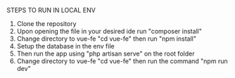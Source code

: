 STEPS TO RUN IN LOCAL ENV
1. Clone the repository
2. Upon opening the file in your desired ide run "composer install"
3. Change directory to vue-fe "cd vue-fe" then run "npm install"
4. Setup the database in the env file
5. Then run the app using "php artisan serve" on the root folder
6. Change directory to vue-fe "cd vue-fe" then run the command "npm run dev"
